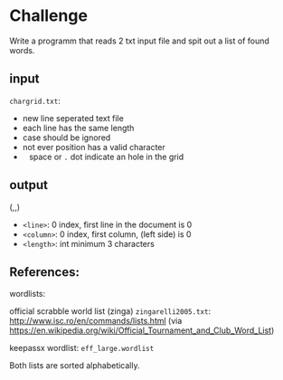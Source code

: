 Challenge
=========

Write a programm that reads 2 txt input file and spit out a list of found words.

input
-----

`chargrid.txt`:
* new line seperated text file
* each line has the same length
* case should be ignored
* not ever position has a valid character
* ` ` space or `.` dot indicate an hole in the grid

output
------

<word> (<line>,<column>,<length>)

* `<line>`: 0 index, first line in the document is 0
* `<column>`: 0 index, first column, (left side) is 0
* `<length>`: int minimum 3 characters

References:
-----------

wordlists:

official scrabble world list (zinga) `zingarelli2005.txt`:
http://www.isc.ro/en/commands/lists.html
(via https://en.wikipedia.org/wiki/Official_Tournament_and_Club_Word_List)

keepassx wordlist: `eff_large.wordlist`

Both lists are sorted alphabetically.

